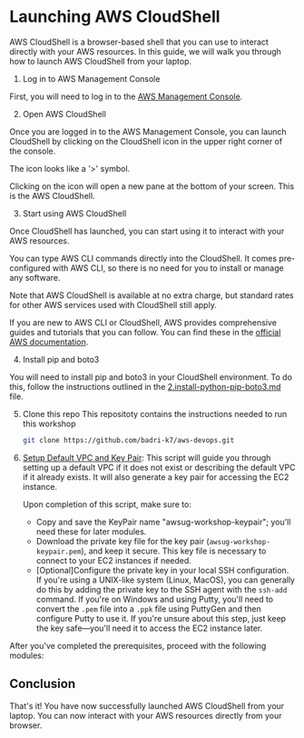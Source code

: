 # Launching AWS CloudShell

AWS CloudShell is a browser-based shell that you can use to interact directly with your AWS resources. In this guide, we will walk you through how to launch AWS CloudShell from your laptop.

1. Log in to AWS Management Console

First, you will need to log in to the [AWS Management Console](https://aws.amazon.com/console/). 

2. Open AWS CloudShell

Once you are logged in to the AWS Management Console, you can launch CloudShell by clicking on the CloudShell icon in the upper right corner of the console.

The icon looks like a '>' symbol.

Clicking on the icon will open a new pane at the bottom of your screen. This is the AWS CloudShell.

3. Start using AWS CloudShell

Once CloudShell has launched, you can start using it to interact with your AWS resources.

You can type AWS CLI commands directly into the CloudShell. It comes pre-configured with AWS CLI, so there is no need for you to install or manage any software.

Note that AWS CloudShell is available at no extra charge, but standard rates for other AWS services used with CloudShell still apply.

If you are new to AWS CLI or CloudShell, AWS provides comprehensive guides and tutorials that you can follow. You can find these in the [official AWS documentation](https://docs.aws.amazon.com/cli/latest/userguide/cli-chap-welcome.html).

4. Install pip and boto3

You will need to install pip and boto3 in your CloudShell environment. To do this, follow the instructions outlined in the [2.install-python-pip-boto3.md](../local-dev/2.install-python-pip-boto3.md) file.

5. Clone this repo
This repositoty contains the instructions needed to run this workshop

   ```bash 
   git clone https://github.com/badri-k7/aws-devops.git
   ```

6. [Setup Default VPC and Key Pair](./1.setup.py): This script will guide you through setting up a default VPC if it does not exist or describing the default VPC if it already exists. It will also generate a key pair for accessing the EC2 instance.

    Upon completion of this script, make sure to:

    - Copy and save the KeyPair name "awsug-workshop-keypair"; you'll need these for later modules.
    - Download the private key file for the key pair (`awsug-workshop-keypair.pem`), and keep it secure. This key file is necessary to connect to your EC2 instances if needed.
    - [Optional]Configure the private key in your local SSH configuration. If you're using a UNIX-like system (Linux, MacOS), you can generally do this by adding the private key to the SSH agent with the `ssh-add` command. If you're on Windows and using Putty, you'll need to convert the `.pem` file into a `.ppk` file using PuttyGen and then configure Putty to use it. If you're unsure about this step, just keep the key safe—you'll need it to access the EC2 instance later.

After you've completed the prerequisites, proceed with the following modules:


## Conclusion

That's it! You have now successfully launched AWS CloudShell from your laptop. You can now interact with your AWS resources directly from your browser.
